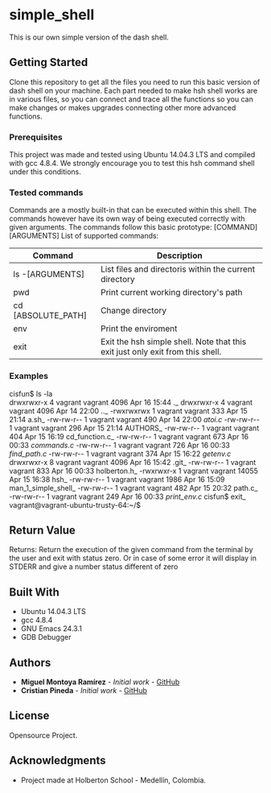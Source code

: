 # simple_shell

This is our own simple version of the dash shell.

## Getting Started

Clone this repository to get all the files you need to run this basic version of dash shell on your machine. Each part needed to make hsh shell works are in various files, so you can connect and trace all the functions so you can make changes or makes upgrades connecting other more advanced functions.

### Prerequisites

This project was made and tested using Ubuntu 14.04.3 LTS and compiled with gcc 4.8.4. We strongly encourage you to test this hsh command shell under this conditions.

### Tested commands

Commands are a mostly built-in that can be executed within this shell. The commands however have its own way of being executed correctly with given arguments.
The commands follow this basic prototype: [COMMAND] [ARGUMENTS]
List of supported commands:

| Command | Description  |
|--------|--------|
| ls -[ARGUMENTS] | List files and directoris within the current directory |
| pwd    | Print current working directory's path |
| cd [ABSOLUTE_PATH] | Change directory |
| env    | Print the enviroment |
| exit   | Exit the hsh simple shell. Note that this exit just only exit from this shell.

### Examples

cisfun$ ls -la\
drwxrwxr-x 4 vagrant vagrant  4096 Apr 16 15:44 ._
drwxrwxr-x 4 vagrant vagrant  4096 Apr 14 22:00 .._
-rwxrwxrwx 1 vagrant vagrant   333 Apr 15 21:14 a.sh_
-rw-rw-r-- 1 vagrant vagrant   490 Apr 14 22:00 _atoi.c_
-rw-rw-r-- 1 vagrant vagrant   296 Apr 15 21:14 AUTHORS_
-rw-rw-r-- 1 vagrant vagrant   404 Apr 15 16:19 cd_function.c_
-rw-rw-r-- 1 vagrant vagrant   673 Apr 16 00:33 _commands.c_
-rw-rw-r-- 1 vagrant vagrant   726 Apr 16 00:33 _find_path.c_
-rw-rw-r-- 1 vagrant vagrant   374 Apr 15 16:22 _getenv.c_
drwxrwxr-x 8 vagrant vagrant  4096 Apr 16 15:42 .git_
-rw-rw-r-- 1 vagrant vagrant   833 Apr 16 00:33 holberton.h_
-rwxrwxr-x 1 vagrant vagrant 14055 Apr 15 16:38 hsh_
-rw-rw-r-- 1 vagrant vagrant  1986 Apr 16 15:09 man_1_simple_shell_
-rw-rw-r-- 1 vagrant vagrant   482 Apr 15 20:32 path.c_
-rw-rw-r-- 1 vagrant vagrant   249 Apr 16 00:33 _print_env.c_
cisfun$ exit_
vagrant@vagrant-ubuntu-trusty-64:~/$

## Return Value

Returns: Return the execution of the given command from the terminal by the user and exit with status zero. Or in case of some error it will display in STDERR and give a number status different of zero

## Built With

* Ubuntu 14.04.3 LTS
* gcc 4.8.4
* GNU Emacs 24.3.1
* GDB Debugger

## Authors

* **Miguel Montoya Ramírez** - *Initial work* - [GitHub](https://github.com/MiguelMontoya-R)
* **Cristian Pineda** - *Initial work* - [GitHub](https://github.com/Cristiand187)

## License

Opensource Project.

## Acknowledgments

* Project made at Holberton School - Medellín, Colombia.